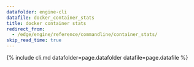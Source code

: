 ```yaml
---
datafolder: engine-cli
datafile: docker_container_stats
title: docker container stats
redirect_from:
  - /edge/engine/reference/commandline/container_stats/
skip_read_time: true
---
```

<!--
This page is automatically generated from Docker's source code. If you want to
suggest a change to the text that appears here, open a ticket or pull request
in the source repository on GitHub:

https://github.com/docker/cli
-->

{% include cli.md datafolder=page.datafolder datafile=page.datafile %}
